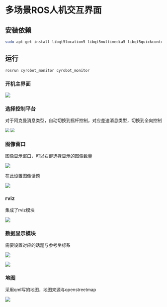 # 多场景ROS人机交互界面

## 安装依赖

```bash
sudo apt-get install libqt5location5 libqt5multimedia5 libqt5quickcontrols2-5
```

## 运行

```bash
rosrun cyrobot_monitor cyrobot_monitor 
```



### 开机主界面

![](https://github.com/lrm2017/robot_hmi/blob/robot_qt_need/image/%E5%9B%BE%E7%89%871.png?raw=true)

### 选择控制平台

对于阿克曼消息类型，自动切换到摇杆控制，对应差速消息类型，切换到全向控制

<img src="https://github.com/lrm2017/robot_hmi/blob/robot_qt_need/image/%E5%9B%BE%E7%89%876.png?raw=true" style="zoom: 80%;" />

<img src="https://github.com/lrm2017/robot_hmi/blob/robot_qt_need/image/%E5%9B%BE%E7%89%872.png?raw=true" style="zoom: 80%;" />



### 图像窗口

图像显示窗口，可以右键选择显示的图像数量

![](https://github.com/lrm2017/robot_hmi/blob/robot_qt_need/image/%E5%9B%BE%E5%83%8F%E6%98%BE%E7%A4%BA%E7%AA%97%E5%8F%A3.png?raw=true)

在此设置图像话题

![](https://github.com/lrm2017/robot_hmi/blob/robot_qt_need/image/%E5%9B%BE%E5%83%8F%E8%AF%9D%E9%A2%98.png?raw=true)

### rviz

集成了rviz模块

![](https://github.com/lrm2017/robot_hmi/blob/robot_qt_need/image/rviz.png?raw=true)

###  数据显示模块

需要设置对应的话题与参考坐标系

![](https://github.com/lrm2017/robot_hmi/blob/robot_qt_need/image/%E5%9B%BE%E7%89%878.png?raw=true)

![](https://github.com/lrm2017/robot_hmi/blob/robot_qt_need/image/%E5%9B%BE%E7%89%877.png?raw=true)

### 地图

采用qml写的地图，地图来源与openstreetmap

![](https://github.com/lrm2017/robot_hmi/blob/robot_qt_need/image/%E5%9B%BE%E7%89%879.png?raw=true)
